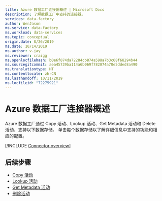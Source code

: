 ```yaml
---
title: Azure 数据工厂连接器概述 | Microsoft Docs
description: 了解数据工厂中支持的连接器。
services: data-factory
author: WenJason
ms.service: data-factory
ms.workload: data-services
ms.topic: conceptual
origin.date: 8/26/2019
ms.date: 10/14/2019
ms.author: v-jay
ms.reviewer: craigg
ms.openlocfilehash: b0e6f074da72284cb874a598a7b3c68f68294b44
ms.sourcegitcommit: aea45739ba114a6b069f782074a70e5dded8a490
ms.translationtype: HT
ms.contentlocale: zh-CN
ms.lasthandoff: 10/11/2019
ms.locfileid: "72275921"
---
```

# <a name="azure-data-factory-connector-overview"></a>Azure 数据工厂连接器概述

Azure 数据工厂通过 Copy 活动、Lookup 活动、Get Metadata 活动和 Delete 活动，支持以下数据存储。 单击每个数据存储以了解详细信息中支持的功能和相应的配置。

[!INCLUDE [Connector overview](../../includes/data-factory-v2-connector-overview.md)]

## <a name="next-steps"></a>后续步骤

- [Copy 活动](copy-activity-overview.md)
- [Lookup 活动](control-flow-lookup-activity.md)
- [Get Metadata 活动](control-flow-get-metadata-activity.md)
- [删除活动](delete-activity.md)
